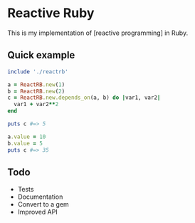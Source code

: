 # Reactive Ruby

This is my implementation of [reactive programming] in Ruby.

## Quick example

```ruby
include './reactrb'

a = ReactRB.new(1)
b = ReactRB.new(2)
c = ReactRB.new.depends_on(a, b) do |var1, var2|
  var1 + var2**2
end

puts c #=> 5

a.value = 10
b.value = 5
puts c #=> 35

```

## Todo
* Tests
* Documentation
* Convert to a gem
* Improved API